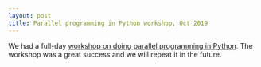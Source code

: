 ```yaml
---
layout: post
title: Parallel programming in Python workshop, Oct 2019
---
```


We had a full-day [workshop on doing parallel programming in Python](https://esciencecenter-digital-skills.github.io/2019-10-08-Amsterdam/). The workshop was a great success and we will repeat it in the future.
